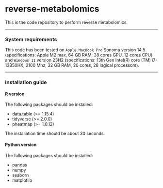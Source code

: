 # reverse-metabolomics

This is the code repository to perform reverse metabolomics.

----------------------------------------
### System requirements
This code has been tested on `Apple MacBook Pro` Sonoma version 14.5 (specifications: Apple M2 max, 64 GB RAM, 38 cores GPU, 12 cores CPU) and `Windows 11` version 23H2 (specifications: 13th Gen Intel(R) core (TM) i7-13850HX, 2100 Mhz, 32 GB RAM, 20 cores, 28 logical processors). 

----------------------------------------
### Installation guide
#### R version
The following packages should be installed: 
- data.table (>= 1.15.4)
- tidyverse (>= 2.0.0)
- pheatmap (>= 1.0.12)

The installation time should be about 30 seconds


#### Python version
The following packages should be installed: 
- pandas
- numpy
- seaborn
- matplotlib
  
